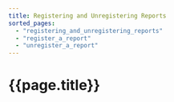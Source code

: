 ```yaml
---
title: Registering and Unregistering Reports
sorted_pages:
  - "registering_and_unregistering_reports"
  - "register_a_report"
  - "unregister_a_report"
---
```

# {{page.title}}
